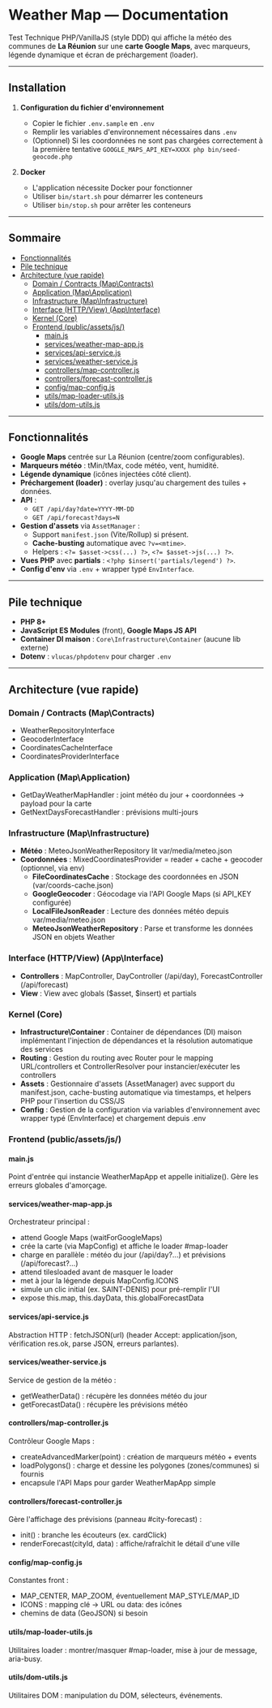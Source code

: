 # Weather Map — Documentation

Test Technique PHP/VanillaJS (style DDD) qui affiche la météo des communes de **La Réunion** sur une **carte Google Maps**, avec marqueurs, légende dynamique et écran de préchargement (loader).

---

## Installation

1. **Configuration du fichier d'environnement**
    - Copier le fichier `.env.sample` en `.env`
    - Remplir les variables d'environnement nécessaires dans `.env`
    - (Optionnel) Si les coordonnées ne sont pas chargées correctement à la première tentative ```GOOGLE_MAPS_API_KEY=XXXX php bin/seed-geocode.php```

2. **Docker**
    - L'application nécessite Docker pour fonctionner
    - Utiliser `bin/start.sh` pour démarrer les conteneurs
    - Utiliser `bin/stop.sh` pour arrêter les conteneurs

---

## Sommaire

- [Fonctionnalités](#fonctionnalités)
- [Pile technique](#pile-technique)
- [Architecture (vue rapide)](#architecture-vue-rapide)
    - [Domain / Contracts (Map\Contracts)](#domain--contracts-mapcontracts)
    - [Application (Map\Application)](#application-mapapplication)
    - [Infrastructure (Map\Infrastructure)](#infrastructure-mapinfrastructure)
    - [Interface (HTTP/View) (App\Interface)](#interface-httpview-appinterface)
    - [Kernel (Core)](#kernel-core)
    - [Frontend (public/assets/js/)](#frontend-publicassetsjs)
        - [main.js](#mainjs)
        - [services/weather-map-app.js](#servicesweather-map-appjs)
        - [services/api-service.js](#servicesapi-servicejs)
        - [services/weather-service.js](#servicesweather-servicejs)
        - [controllers/map-controller.js](#controllersmap-controllerjs)
        - [controllers/forecast-controller.js](#controllersforecast-controllerjs)
        - [config/map-config.js](#configmap-configjs)
        - [utils/map-loader-utils.js](#utilsmap-loader-utilsjs)
        - [utils/dom-utils.js](#utilsdom-utilsjs)

---

## Fonctionnalités

- **Google Maps** centrée sur La Réunion (centre/zoom configurables).
- **Marqueurs météo** : tMin/tMax, code météo, vent, humidité.
- **Légende dynamique** (icônes injectées côté client).
- **Préchargement (loader)** : overlay jusqu'au chargement des tuiles + données.
- **API** :
    - `GET /api/day?date=YYYY-MM-DD`
    - `GET /api/forecast?days=N`
- **Gestion d'assets** via `AssetManager` :
    - Support `manifest.json` (Vite/Rollup) si présent.
    - **Cache-busting** automatique avec `?v=<mtime>`.
    - Helpers : `<?= $asset->css(...) ?>`, `<?= $asset->js(...) ?>`.
- **Vues PHP** avec **partials** : `<?php $insert('partials/legend') ?>`.
- **Config d'env** via `.env` + wrapper typé `EnvInterface`.

---

## Pile technique

- **PHP 8+**
- **JavaScript ES Modules** (front), **Google Maps JS API**
- **Container DI maison** : `Core\Infrastructure\Container` (aucune lib externe)
- **Dotenv** : `vlucas/phpdotenv` pour charger `.env`

---

## Architecture (vue rapide)

### Domain / Contracts (Map\Contracts)

- WeatherRepositoryInterface
- GeocoderInterface
- CoordinatesCacheInterface
- CoordinatesProviderInterface

### Application (Map\Application)

- GetDayWeatherMapHandler : joint météo du jour + coordonnées → payload pour la carte
- GetNextDaysForecastHandler : prévisions multi-jours

### Infrastructure (Map\Infrastructure)

- **Météo** : MeteoJsonWeatherRepository lit var/media/meteo.json
- **Coordonnées** : MixedCoordinatesProvider = reader + cache + geocoder (optionnel, via env)
    - **FileCoordinatesCache** : Stockage des coordonnées en JSON (var/coords-cache.json)
    - **GoogleGeocoder** : Géocodage via l'API Google Maps (si API_KEY configurée)
    - **LocalFileJsonReader** : Lecture des données météo depuis var/media/meteo.json
    - **MeteoJsonWeatherRepository** : Parse et transforme les données JSON en objets Weather

### Interface (HTTP/View) (App\Interface)

- **Controllers** : MapController, DayController (/api/day), ForecastController (/api/forecast)
- **View** : View avec globals ($asset, $insert) et partials

### Kernel (Core)

- **Infrastructure\Container** : Container de dépendances (DI) maison implémentant l'injection de dépendances et la
  résolution automatique des services
- **Routing** : Gestion du routing avec Router pour le mapping URL/controllers et ControllerResolver pour
  instancier/exécuter les controllers
- **Assets** : Gestionnaire d'assets (AssetManager) avec support du manifest.json, cache-busting
  automatique via timestamps, et helpers PHP pour l'insertion du CSS/JS
- **Config** : Gestion de la configuration via variables d'environnement avec wrapper typé (EnvInterface) et chargement
  depuis .env

### Frontend (public/assets/js/)

#### main.js

Point d'entrée qui instancie WeatherMapApp et appelle initialize(). Gère les erreurs globales d'amorçage.

#### services/weather-map-app.js

Orchestrateur principal :

- attend Google Maps (waitForGoogleMaps)
- crée la carte (via MapConfig) et affiche le loader #map-loader
- charge en parallèle : météo du jour (/api/day?...) et prévisions (/api/forecast?...)
- attend tilesloaded avant de masquer le loader
- met à jour la légende depuis MapConfig.ICONS
- simule un clic initial (ex. SAINT-DENIS) pour pré-remplir l'UI
- expose this.map, this.dayData, this.globalForecastData

#### services/api-service.js

Abstraction HTTP : fetchJSON(url) (header Accept: application/json, vérification res.ok, parse JSON, erreurs parlantes).

#### services/weather-service.js

Service de gestion de la météo :

- getWeatherData() : récupère les données météo du jour
- getForecastData() : récupère les prévisions météo

#### controllers/map-controller.js

Contrôleur Google Maps :

- createAdvancedMarker(point) : création de marqueurs météo + events
- loadPolygons() : charge et dessine les polygones (zones/communes) si fournis
- encapsule l'API Maps pour garder WeatherMapApp simple

#### controllers/forecast-controller.js

Gère l'affichage des prévisions (panneau #city-forecast) :

- init() : branche les écouteurs (ex. cardClick)
- renderForecast(cityId, data) : affiche/rafraîchit le détail d'une ville

#### config/map-config.js

Constantes front :

- MAP_CENTER, MAP_ZOOM, éventuellement MAP_STYLE/MAP_ID
- ICONS : mapping clé → URL ou data: des icônes
- chemins de data (GeoJSON) si besoin

#### utils/map-loader-utils.js

Utilitaires loader : montrer/masquer #map-loader, mise à jour de message, aria-busy.

#### utils/dom-utils.js

Utilitaires DOM : manipulation du DOM, sélecteurs, événements.